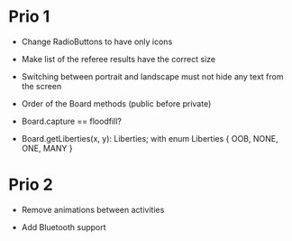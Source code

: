 # Prio 1

* Change RadioButtons to have only icons

* Make list of the referee results have the correct size

* Switching between portrait and landscape must not hide any text from the screen

* Order of the Board methods (public before private)

* Board.capture == floodfill?

* Board.getLiberties(x, y): Liberties; with enum Liberties { OOB, NONE, ONE, MANY }

# Prio 2

* Remove animations between activities

* Add Bluetooth support
